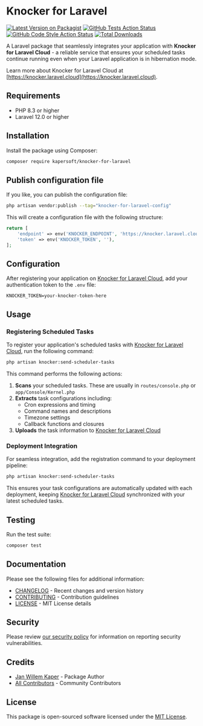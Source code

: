 # Knocker for Laravel

[![Latest Version on Packagist](https://img.shields.io/packagist/v/kapersoft/knocker-for-laravel.svg?style=flat-square)](https://packagist.org/packages/kapersoft/knocker-for-laravel)
[![GitHub Tests Action Status](https://img.shields.io/github/actions/workflow/status/kapersoft/knocker-for-laravel/run-tests.yml?branch=main&label=tests&style=flat-square)](https://github.com/kapersoft/knocker-for-laravel/actions?query=workflow%3Arun-tests+branch%3Amain)
[![GitHub Code Style Action Status](https://img.shields.io/github/actions/workflow/status/kapersoft/knocker-for-laravel/fix-php-code-style-issues.yml?branch=main&label=code%20style&style=flat-square)](https://github.com/kapersoft/knocker-for-laravel/actions?query=workflow%3A"Fix+PHP+code+style+issues"+branch%3Amain)
[![Total Downloads](https://img.shields.io/packagist/dt/kapersoft/knocker-for-laravel.svg?style=flat-square)](https://packagist.org/packages/kapersoft/knocker-for-laravel)

A Laravel package that seamlessly integrates your application with **Knocker for Laravel Cloud** - a reliable service that ensures your scheduled tasks continue running even when your Laravel application is in hibernation mode.

Learn more about Knocker for Laravel Cloud at [https://knocker.laravel.cloud](https://knocker.laravel.cloud).

## Requirements

- PHP 8.3 or higher
- Laravel 12.0 or higher

## Installation

Install the package using Composer:

```bash
composer require kapersoft/knocker-for-laravel
```

## Publish configuration file

If you like, you can publish the configuration file:

```bash
php artisan vendor:publish --tag="knocker-for-laravel-config"
```

This will create a configuration file with the following structure:

```php
return [
    'endpoint' => env('KNOCKER_ENDPOINT', 'https://knocker.laravel.cloud/api/v1/schedulerTasks'),
    'token' => env('KNOCKER_TOKEN', ''),
];
```

## Configuration

After registering your application on [Knocker for Laravel Cloud](https://knocker.laravel.cloud), add your authentication token to the `.env` file:

```env
KNOCKER_TOKEN=your-knocker-token-here
```

## Usage

### Registering Scheduled Tasks

To register your application's scheduled tasks with [Knocker for Laravel Cloud](https://knocker.laravel.cloud), run the following command:

```bash
php artisan knocker:send-scheduler-tasks
```

This command performs the following actions:

1. **Scans** your scheduled tasks. These are usually in `routes/console.php` or `app/Console/Kernel.php`
2. **Extracts** task configurations including:
   - Cron expressions and timing
   - Command names and descriptions
   - Timezone settings
   - Callback functions and closures
3. **Uploads** the task information to [Knocker for Laravel Cloud](https://knocker.laravel.cloud)

### Deployment Integration

For seamless integration, add the registration command to your deployment pipeline:

```bash
php artisan knocker:send-scheduler-tasks
```

This ensures your task configurations are automatically updated with each deployment, keeping [Knocker for Laravel Cloud](https://knocker.laravel.cloud) synchronized with your latest scheduled tasks.

## Testing

Run the test suite:

```bash
composer test
```

## Documentation

Please see the following files for additional information:

- [CHANGELOG](CHANGELOG.md) - Recent changes and version history
- [CONTRIBUTING](CONTRIBUTING.md) - Contribution guidelines
- [LICENSE](LICENSE.md) - MIT License details

## Security

Please review [our security policy](SECURITY.MD) for information on reporting security vulnerabilities.

## Credits

- [Jan Willem Kaper](https://github.com/kapersoft) - Package Author
- [All Contributors](../../contributors) - Community Contributors

## License

This package is open-sourced software licensed under the [MIT License](LICENSE.md).
